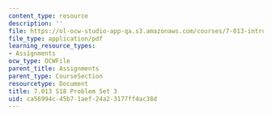 ```yaml
---
content_type: resource
description: ''
file: https://ol-ocw-studio-app-qa.s3.amazonaws.com/courses/7-013-introductory-biology-spring-2018/ca56994c45b71aef24a23177ff4ac38d_MIT7_013s18Pset3Q.pdf
file_type: application/pdf
learning_resource_types:
- Assignments
ocw_type: OCWFile
parent_title: Assignments
parent_type: CourseSection
resourcetype: Document
title: 7.013 S18 Problem Set 3
uid: ca56994c-45b7-1aef-24a2-3177ff4ac38d
---
```

